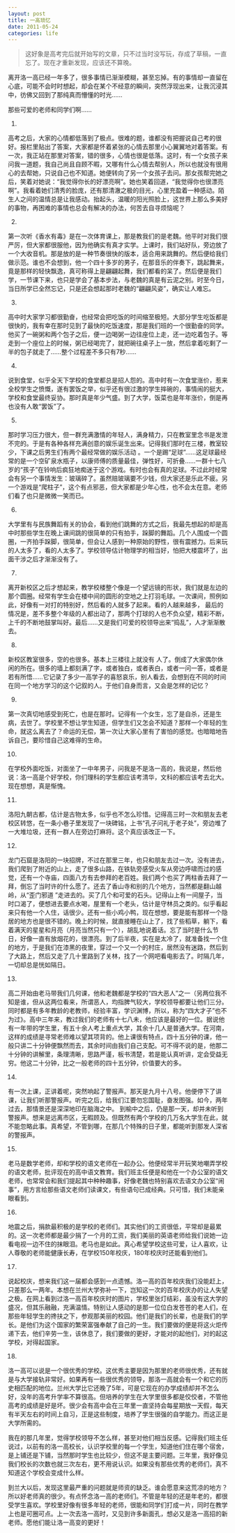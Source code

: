 ```yaml
---
layout: post
title: 一高琐忆
date: 2011-05-24
categories: life
---
```

> 这好象是高考完后就开始写的文章，只不过当时没写玩，存成了草稿，一直忘了。现在才重新发现，应该还不算晚。

         


离开洛一高已经一年多了，很多事情已渐渐模糊，甚至忘掉。有的事情却一直留在心底，可能不会时时想起，却会在某个不经意的瞬间，突然浮现出来，让我沉浸其中，彷佛又回到了那纯真而懵懂的时光……

那些可爱的老师和同学们啊……

1. 
高考之后，大家的心情都低落到了极点。很难的题，谁都没有把握说自己考的很好。报栏里贴出了答案，大家都是怀着紧张的心情去那里小心翼翼地对着答案。有一次，我正站在那里对答案，错的很多，心情也很是低落。这时，有一个女孩子来问我一道题，我自己尚且自顾不暇，又哪有什么心情去帮别人，所以也就没有很用心的去帮她，只说自己也不知道。她便转向了另一个女孩子去问。那女孩帮完她之后，笑着对她说：“我觉得你长的好漂亮啊”。她也笑着回道，“我觉得你也很漂亮啊”。我看着她们清秀的脸庞，还有那清澈之极的目光，心里充盈着一种感动。陌生人之间的温情总是让我感动。抬起头，温暖的阳光照脸上，这世界上那么多美好的事物，再困难的事情也总会有解决的办法，何苦去自寻烦恼呢？

2. 
第一次听《香水有毒》是在一次体育课上，那是教我们的是老魏。他平时对我们很严厉，但大家都很服他，因为他确实有真才实学。上课时，我们站好队，旁边放了一个大收音机。那是放的是一种节奏很快的版本，适合用来跳舞的。然后便给我们做示范。谁也不会想到，他一个四十多岁的男子，在那音乐的伴奏下，跳起舞来，竟是那样的轻快飘逸，真可称得上是翩翩起舞，我们都看的呆了。然后便是我们学，一节课下来，也只是学会了基本步法，与老魏的真是有云泥之别。时至今日，当日所学已全然忘记，只是还会想起那时老魏的“翩翩风姿”，确实让人难忘。

3. 
高中时大家学习都很勤奋，也经常会把吃饭的时间缩至极短。大部分学生吃饭都是很快的，我有幸在那时见到了最快的吃饭速度，那是我们班的一个很勤奋的同学。他买了一碗粥和两个包子之后，便一边喝粥一边往座位上走，还一边吃着包子。等走到一个座位上的时候，粥已经喝完了，就把碗往桌子上一放，然后拿着吃剩了一半的包子就走了……整个过程差不多只有7秒……

4. 
说到食堂，似乎全天下学校的食堂都总是招人怨的。高中时有一次食堂涨价，惹来全校学生之愤慨，遂有罢饭之举，似乎还有很过激的学生摔碗的，事情闹的挺大，学校和食堂最终妥协。那时真是年少气盛。到了大学，饭菜也是年年涨价，倒是再也没有人敢“罢饭”了。

5. 
那时学习压力很大，但一群充满激情的年轻人，满身精力，只在教室里念书是发泄不完的。于是有各种各样充满创意的娱乐诞生出来。记得我们那时在三楼，教室较少，下课之后男生们有两个最经常做的娱乐活动 。一个是踢“足球”……这足球最经常的是一个空矿泉水瓶子，以康师傅的质量最佳，弹性好，可折叠……一群十七八岁的“孩子”在铃响后疯狂地痴迷于这个游戏。有时也会有真的足球。不过此时经常会有另一个事情发生：玻璃碎了。虽然赔玻璃要不少钱，但大家还是乐此不疲。另一个游戏是“爬柱子”，这个有点邪恶，但大家都是少年心性，也不会太在意。老师们看了也只是微微一笑而已。

6. 
大学里有与民族舞蹈有关的协会，看到他们跳舞的方式之后，我最先想起的却是高中时那些学生在晚上课间跳的很简单的只有拍手，跺脚的舞蹈。几个人围成一个圆圈，一齐拍手跺脚，很简单，但会让人感到一种原始的野性，很有震撼力。后来玩的人太多了，看的人太多了。学校领导估计物理学的相当好，怕把大楼震坏了，出面干涉之后才渐渐没有了。

7. 
离开新校区之后才想起来，教学校楼整个像是一个望远镜的形状，我们就是左边的那个圆圈。经常有学生会在楼中间的圆形的空地之上打羽毛球。一次课间，照例如此，好像有一对打的特别好，然后看的人就多了起来。看的人越来越多， 最后的情况是，差不多整个年级的人都出动了，那两个打球的人也不负众望，精彩不断，上千的不断地鼓掌叫好。最后……又是我们可爱的校领导出来“捣乱”，人才渐渐散去。

8. 
新校区教室很多，空的也很多。基本上三楼往上就没有 人了。倒成了大家偶尔休闲的所在。很多的墙上都刻满了字，或者独白，或者表白，或者一问一答，或者是若有所悟……它记录了多少一高学子的喜怒哀乐，别人看去，会想到在不同的时间在同一个地方学习的这个记叙的人。于他们自身而言，又会是怎样的记忆？

9. 
第一次真切地感受到死亡，也是在那时。记得有一个女生，忘了是自杀，还是生病，去世了。学校里不想让学生知道，但学生们又怎会不知道？那样一个年轻的生命，就这么离去了？命运的无偿，第一次让大家心里有了害怕的感觉。也暗暗地告诉自己，要珍惜自己这难得的生命。

10. 
在学校外面吃饭，对面坐了一中年男子，问我是不是洛一高的，我说是，然后他说：洛一高是个好学校，你们理科的学生都应该考清华，文科的都应该考去北大。现在想想，真是惭愧。

11. 
洛阳九朝古都，估计是古物太多，似乎也不怎么珍惜。记得高三时一次和朋友去老校区转悠，在一条小巷子里发现了一块碑铭，上书“孔子问礼于老子处”，旁边堆了一大堆垃圾，还有一群人在旁边打麻将。这个真应该改正一下。

12. 
龙门石窟是洛阳的一块招牌，不过在那里三年，也只和朋友去过一次。没有进去，我们爬到了附近的山上，走了很多山路，在铁轨旁感受火车从旁边呼啸而过的感觉，还有一个寺庙，四面八方有去参拜的老百姓。我们两个也买了两柱香去拜了一拜，倒忘了当时许的什么愿了。还去了香山寺和别的几个地方，当然都是翻山越岭，从“歪门邪道 ”走进去的。买了几个和可爱的石头。记得山上有一间屋子，当时口渴了，便想进去要点水喝，屋里有一个老头，估计是守林员之类的。似乎看起来只有他一个人住，话很少。还有一些小鸡小鸭，现在想想，要是能有那样一个隐居的地方也是很不错的。晚上的时候，就直接睡在山上了，找了些稻草，躺下，看着满天的星星和月亮（月亮当然只有一个），胡乱地说着话。忘了当时是什么节日，好像一直有放烟花的，很漂亮。到了后半夜，实在是太冷了，就准备找一个住的地方，于是我们在漆黑的夜里，穿过一个又一个的村庄，居然没有迷路，然后到了大路上，然后又走了几十里路到了关林，找了一个网吧看电影去了。时隔几年，一切却总是恍如隔日。    

13. 
高二开始由老马带我们几何课，他和老魏都是学校的“四大恶人”之一（另两位我不知是谁，但从这两位看来，所谓恶人，均指脾气较大，学校领导都要让他们三分。同时都是有多年教龄的老教师，经验丰富，学识渊博，所以，称为“四大才子”也不为过》。高中三年来，教过我们的老师有十七八未，他应该是最好的一位。据说他有一年带的学生里，有五十余人考上重点大学，其余十几人是普通大学。在河南，这样的成绩是寻常老师难以望其项背的。他上课很有特点，四十五分钟的课，他一般只讲二十分钟便飘然而去，其余时间由我们自己支配。可不得不说的是，他那二十分钟的讲解里，条理清晰，思路严谨，板书清楚，若是能认真听讲，定会受益无穷。他这二十分钟，比之一般老师的四十五分钟，价值要大的多。

14. 
有一次上课，正讲着呢，突然响起了警报声。那天是九月十八号。他便停下了讲课，让我们听那警报声。听完之后，给我们江要勿忘国耻，奋发图强。如今，两年过去，那情景还是深深地印在脑海之中。
到榆中之后，仍是那一天，却并未听到警报声。想来是远离市区，无暇顾及。但既然有两个学校的几万名大学生在此，就不能忽略此事。真希望，不管到哪，在那几个特殊的日子里，都能听到那发人深省的警报声。

15. 
老马是数学老师，却和学校的语文老师在一起办公。他便经常半开玩笑地嘲弄学校的语文老师，批评现在的高中语文教育。我们班主任便是和他在一个办公室的语文老师，也常常会和我们提起其中种种趣事，好像老魏也特别喜欢去语文办公室“闹事”，用方言给那些语文老师们读课文，有些语句已成经典。只可惜，我们未能亲眼看到。

16. 
地震之后，捐款最积极的是学校的老师们。其实他们的工资很低，平常却是最累的。这一次老师都是最少捐了一个月的工资，我们美丽的英语老师给我们说她一边看电视一边不住的抹眼泪。老马也是如此。真心希望学校这些可爱，让人喜欢，让人尊敬的老师能健康长寿，在学校150年校庆，180年校庆时还能看到他们。

17. 
说起校庆，想来我们这一届都会感到一点遗憾。洛一高的百年校庆我们没能赶上，只差那么一两年。本想在兰州大学弥补一下，岂知这一次的百年校庆办的让人失望之极。在网上看到过洛一高百年校庆时的图片，学校里张灯结彩，虽没有这大学的盛况，但其乐融融，充满温情。特别让人感动的是那一位位白发苍苍的老人们，在那些年轻学生的搀扶之下，参观那美丽的校园。他们是我们的长辈，也是我们的学长。是他们为这个国家的繁荣富强奉献了自己的一生。我们要做的便是将这火炬传递下去，他们辛劳一生，该休息了，我们要做的更好，才能对的起他们，对的起这学校，对得起国家。

18. 
洛一高可以说是一个很优秀的学校。这优秀主要是因为那里的老师很优秀，还有就是与大学接轨非常好。如果再有一些很优秀的领导，那洛一高就会有一个和它的历史相匹配的地位。兰州大学比它还晚了5年，可是它现在的办学成绩却并不怎么好，没年的高考升学率不算很高。但培养的学生在大学里很多都是佼佼者，不管他高考的成绩是好是坏。很少会有高中会在三年里一直坚持会每星期放一天假，每天有半天左右的时间上自习，正是这些制度，培养了学生很强的自学能力。而这正是大学所需的。

我在的那几年里，觉得学校领导不怎么样，甚至对他们相当反感。记得我们班主任说过，以前有的洛一高校长，认识学校里的每一个学生，知道他们住在哪个宿舍，是上铺还是下铺，当然那时学生也比较少，但这不是主要问题。三年里，我好像见我们校长的次数也就三次左右，更不用说认识。如果没有那些优秀的老师们，真不知道这个学校会变成什么样。

到兰大以后，发现这里最严重的问题就是师资的缺乏。谁会愿意来这荒凉的地方？所以好老师真的很少。有点怀念洛一高的老师们。不管是年轻的还是年老的，都很受学生喜欢。学校里好像有很多年轻的老师，很能和同学们打成一片，同时在教学上也是可圈可点。上一次去洛一高时，又见到许多新面孔，想必又是洛一高招的新老师。愿他们能让洛一高变的更好！

 